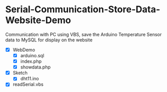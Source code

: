 # Serial-Communication-Store-Data-Website-Demo
Communication with PC using VBS, save the Arduino Temperature Sensor data to MySQL for display on the website

- [x] WebDemo
  - [x] arduino.sql
  - [x] index.php
  - [x] showdata.php
- [x] Sketch
  - [x] dht11.ino
- [x] readSerial.vbs
